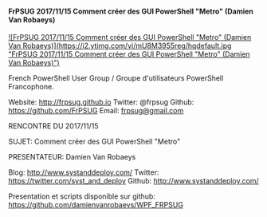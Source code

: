 ﻿#### FrPSUG 2017/11/15 Comment créer des GUI PowerShell "Metro" (Damien Van Robaeys)

[![FrPSUG 2017/11/15 Comment créer des GUI PowerShell "Metro" (Damien Van Robaeys)](https://i2.ytimg.com/vi/mU8M3955reg/hqdefault.jpg "FrPSUG 2017/11/15 Comment créer des GUI PowerShell "Metro" (Damien Van Robaeys)")](https://www.youtube.com/watch?v=mU8M3955reg)

French PowerShell User Group / Groupe d'utilisateurs PowerShell Francophone.

Website: http://frpsug.github.io
Twitter: @frpsug
Github: https://github.com/FrPSUG
Email: frpsug@gmail.com


RENCONTRE DU 2017/11/15

SUJET: Comment créer des GUI PowerShell "Metro"

PRESENTATEUR: Damien Van Robaeys

Blog: http://www.systanddeploy.com/
Twitter: https://twitter.com/syst_and_deploy
Github: http://www.systanddeploy.com/



Presentation et scripts disponible sur github: https://github.com/damienvanrobaeys/WPF_FRPSUG


